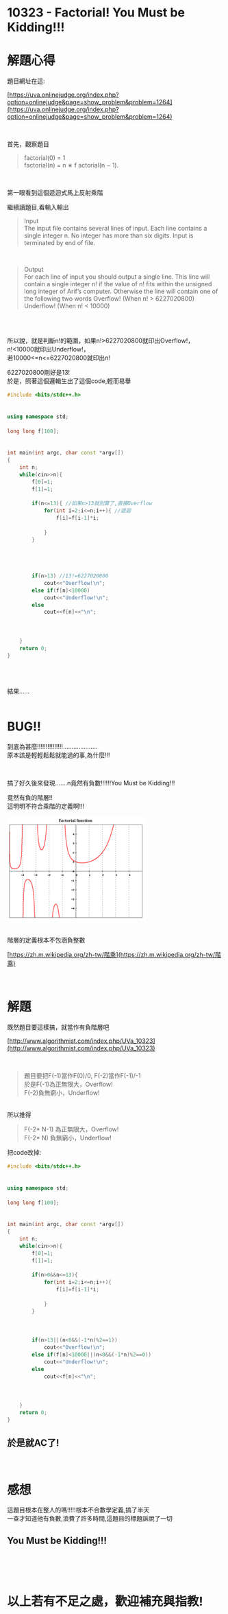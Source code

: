 

# 10323 - Factorial! You Must be Kidding!!!

解題心得
==================================

題目網址在這: 

[https://uva.onlinejudge.org/index.php?option=onlinejudge&page=show_problem&problem=1264](https://uva.onlinejudge.org/index.php?option=onlinejudge&page=show_problem&problem=1264)

<br />

首先，觀察題目


>
>factorial(0) = 1<br />
>factorial(n) = n ∗ f actorial(n − 1).
>

<br />

第一眼看到這個遞迴式馬上反射乘階
<br />

繼續讀題目,看輸入輸出<br />

>Input<br />
The input file contains several lines of input. Each line contains a single integer n. No integer has more
than six digits. Input is terminated by end of file.

<br />

>Output<br />
For each line of input you should output a single line. This line will contain a single integer n! if the
value of n! fits within the unsigned long integer of Arif’s computer. Otherwise the line will contain one
of the following two words
Overflow! (When n! > 6227020800)
Underflow! (When n! < 10000)

<br />
<br />

所以說，就是判斷n!的範圍，如果n!>6227020800就印出Overflow!，<br />
n!<10000就印出Underflow!，<br />
若10000<=n<=6227020800就印出n!
<br />

6227020800剛好是13!<br />
於是，照著這個邏輯生出了這個code,輕而易舉<br />


```cpp
#include <bits/stdc++.h>


using namespace std;

long long f[100];


int main(int argc, char const *argv[])
{
	int n;
	while(cin>>n){
		f[0]=1;
		f[1]=1;
		
		if(n<=13){ //如果n>13就別算了,直接Overflow
			for(int i=2;i<=n;i++){ //遞迴
				f[i]=f[i-1]*i;
				
			}
		}




		if(n>13) //13!=6227020800
			cout<<"Overflow!\n";
		else if(f[n]<10000)
			cout<<"Underflow!\n";
		else
			cout<<f[n]<<"\n";



	}
	return 0;
}




```




<br />
結果......
<br />

<br />

BUG!!
===============================================

到底為甚麼!!!!!!!!!!!!!!!....................<br />
原本該是輕輕鬆鬆就能過的事,為什麼!!!<br />

<br />

搞了好久後來發現.......n竟然有負數!!!!!!You Must be Kidding!!!<br />

竟然有負的階層!!<br />
這明明不符合乘階的定義啊!!!<br />

![](https://github.com/zinwang/APCS/blob/master/325px-Factorial_plot.png)


<br />
階層的定義根本不包涵負整數<br />

[https://zh.m.wikipedia.org/zh-tw/階乘](https://zh.m.wikipedia.org/zh-tw/階乘)

<br />

解題
=============================
既然題目要這樣搞，就當作有負階層吧
<br />

[http://www.algorithmist.com/index.php/UVa_10323](http://www.algorithmist.com/index.php/UVa_10323)


<br />

>題目要把F(-1)當作F(0)/0, F(-2)當作F(-1)/-1<br />
於是F(-1)為正無限大，Overflow!<br />
F(-2)負無窮小，Underflow!<br />

<br />
所以推得


>F(-2* N-1) 為正無限大，Overflow!<br />
>F(-2* N) 負無窮小，Underflow!<br />


把code改掉:
<br />

```cpp
#include <bits/stdc++.h>


using namespace std;

long long f[100];


int main(int argc, char const *argv[])
{
	int n;
	while(cin>>n){
		f[0]=1;
		f[1]=1;
		
		if(n>0&&n<=13){
			for(int i=2;i<=n;i++){
				f[i]=f[i-1]*i;
				
			}
		}



		if(n>13||(n<0&&(-1*n)%2==1))
			cout<<"Overflow!\n";
		else if(f[n]<10000||(n<0&&(-1*n)%2==0))
			cout<<"Underflow!\n";
		else
			cout<<f[n]<<"\n";



	}
	return 0;
}

```


於是就AC了!
----------------------------
<br />


感想
============================
這題目根本在整人的嗎!!!!!根本不合數學定義,搞了半天<br />
一查才知道他有負數,浪費了許多時間,這題目的標題訴說了一切<br />

You Must be Kidding!!!
------------------------



<br />
<br /><br />


以上若有不足之處，歡迎補充與指教!
==============================================

<br />
<br />


























